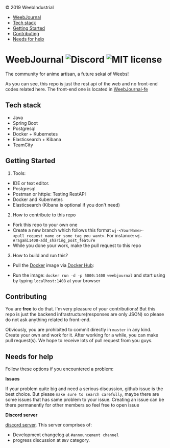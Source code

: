 © 2019 WeebIndustrial

* [WeebJournal](#weebjournal)
* [Tech stack](#tech-stack)
* [Getting Started](#getting-started)
* [Contributing](#contributing)
* [Needs for help](#needs-for-help)

# WeebJournal ![Discord](https://img.shields.io/discord/545517032272036009.svg?style=flat) ![MIT license](https://img.shields.io/github/license/WeebIndustry/WeebJournal)

The community for anime artisan, a future sekai of Weebs!

As you can see, this repo is just the rest api of the web and no front-end codes related here. The front-end one is located in [WeebJournal-fe](https://github.com/WeebIndustry/WeebJournal-fe)

## Tech stack

- Java 
- Spring Boot
- Postgresql
- Docker + Kubernetes
- Elasticsearch + Kibana
- TeamCity


## Getting Started

1. Tools:

- IDE or text editor.
- Postgresql
- Postman or httpie: Testing RestAPI
- Docker and Kubernetes
- Elasticsearch (Kibana is optional if you don't need)

2. How to contribute to this repo

- Fork this repo to your own one
- Create a new branch which follows this format `wj-<YourName>-<pull_request_name_or_some_tag_you_want>`. For instance: `wj-Aragami1408-add_sharing_post_feature`
- While you done your work, make the pull request to this repo

3. How to build and run this?

- Pull the [Docker](https://www.docker.com/) image via [Docker Hub](https://hub.docker.com/r/aragami1408/weebjournal):

- Run the image: `docker run -d -p 5000:1408 weebjournal` and start using by typing `localhost:1408` at your browser


## Contributing

You are **free** to do that. I'm very pleasure of your contributions! But this repo is just the backend infrastructure(responses are only JSON) so please do not ask anything related to front-end.

Obviously, you are prohibited to commit directly in `master` in any kind. Create your own and work for it. After working for a while, you can make pull request(s). We hope to receive lots of pull request from you guys.

## Needs for help

Follow these options if you encountered a problem:

**Issues**

If your problem quite big and need a serious discussion, github issue is the best choice. But please `make sure to search carefully`, maybe there are some issues that has same problem to your issue. Creating an issue can be there permanently for other members so feel free to open issue

**Discord server**

[discord server](https://discord.gg/qYp5f5e). This server comprises of:
- Development changelog at `#announcement channel`
- progress discussion at `DEV` category.